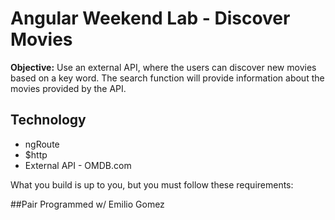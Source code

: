 # Angular Weekend Lab - Discover Movies

**Objective:** Use an external API, where the users can discover new movies based on a key word. The search function will provide information about the movies provided by the API.

## Technology

* ngRoute
* $http
* External API - OMDB.com

What you build is up to you, but you must follow these requirements:

##Pair Programmed w/ Emilio Gomez

